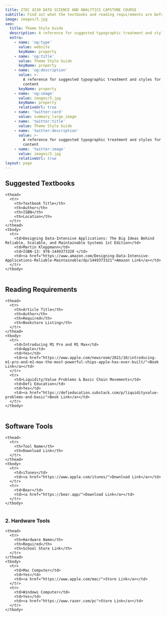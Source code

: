 ```yaml
---
title: ITEC 4230 DATA SCIENCE AND ANALYTICS CAPSTONE COURSE
subtitle: Find out what the textbooks and reading requirements are before taking the class.
image: images/5.jpg
seo:
  title: Theme Style Guide
  description: A reference for suggested typographic treatment and styles for your content
  extra:
    - name: 'og:type'
      value: website
      keyName: property
    - name: 'og:title'
      value: Theme Style Guide
      keyName: property
    - name: 'og:description'
      value: >-
        A reference for suggested typographic treatment and styles for your
        content
      keyName: property
    - name: 'og:image'
      value: images/5.jpg
      keyName: property
      relativeUrl: true
    - name: 'twitter:card'
      value: summary_large_image
    - name: 'twitter:title'
      value: Theme Style Guide
    - name: 'twitter:description'
      value: >-
        A reference for suggested typographic treatment and styles for your
        content
    - name: 'twitter:image'
      value: images/5.jpg
      relativeUrl: true
layout: page
---
```


## Suggested Textbooks


<div class="responsive-table">
  <table>
     
    <thead>
      <tr>
        <th>Textbook Title</th> 
        <th>Author</th>
        <th>ISBN</th> 
        <th>Location</th>
      </tr>
    </thead>
    <tbody>
      <tr>
        <td>Designing Data-Intensive Applications: The Big Ideas Behind Reliable, Scalable, and Maintainable Systems 1st Edition</td>
        <td>Martin Kleppmann</td> 
        <td>ISBN-13: 978-1449373320 </td> 
        <td><a href="https://www.amazon.com/Designing-Data-Intensive-Applications-Reliable-Maintainable/dp/1449373321">Amazon Link</a></td>
      </tr>
    </tbody>
    
  </table>
</div>

## Reading Requirements

<div class="responsive-table">
  <table>
     
    <thead>
      <tr>
        <th>Article Title</th> 
        <th>Author</th>
        <th>Required</th> 
        <th>Bookstore Listing</th>
      </tr>
    </thead>
    <tbody>
      <tr>
        <td>Introducing M1 Pro and M1 Max</td>
        <td>Apple</td> 
        <td>Yes</td> 
        <td><a href="https://www.apple.com/newsroom/2021/10/introducing-m1-pro-and-m1-max-the-most-powerful-chips-apple-has-ever-built/">Book Link</a></td>
      </tr>
      <tr>
        <td>Liquidity/Value Problems & Basic Chain Movements</td>
        <td>Defi Education</td> 
        <td>Yes</td> 
        <td><a href="https://defieducation.substack.com/p/liquidityvalue-problems-and-basic">Book Link</a></td>
      </tr>
    </tbody>
    
  </table>
</div>

## Software Tools


<div class="responsive-table">
  <table>
     
    <thead>
      <tr>
        <th>Tool Name</th> 
        <th>Download Link</th>
      </tr>
    </thead>
    <tbody>
      <tr>
        <td>iTunes</td>
        <td><a href="https://www.apple.com/itunes/">Download Link</a></td>
      </tr>
      <tr>
        <td>Bear</td>
        <td><a href="https://bear.app/">Download Link</a></td>
      </tr>
    </tbody>
    
  </table>
</div>

### 2. Hardware Tools


<div class="responsive-table">
  <table>
     
    <thead>
      <tr>
        <th>Hardware Name</th> 
        <th>Required</th>
        <th>School Store Link</th> 
      </tr>
    </thead>
    <tbody>
      <tr>
        <td>Mac Computer</td>
        <td>Yes</td> 
        <td><a href="https://www.apple.com/mac/">Store Link</a></td>
      </tr>
      <tr>
        <td>Windows Computer</td>
        <td>Yes</td> 
        <td><a href="https://www.razer.com/pc">Store Link</a></td>
      </tr>
    </tbody>
    
  </table>
</div>

